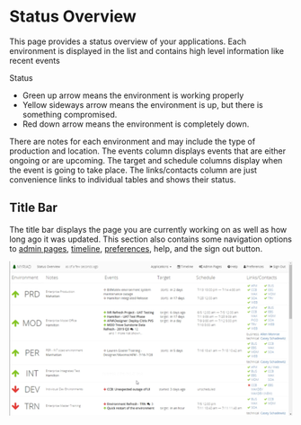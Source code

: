 # Status Overview
This page provides a status overview of your applications. Each environment is displayed in the list and contains high level information like recent events

Status
* Green up arrow means the environment is working properly
* Yellow sideways arrow means the environment is up, but there is something compromised.
* Red down arrow means the environment is completely down.

There are notes for each environment and may include the type of production and location. The events column displays events that are either ongoing or are upcoming. The target and schedule columns display when the event is going to take place. The links/contacts column are just convenience links to individual tables and shows their status.

## Title Bar
The title bar displays the page you are currently working on as well as how long ago it was updated. This section also contains some navigation options to 
[admin pages](Admin-Pages.md), [timeline](Timeline.md), [preferences](Preferences.md), help, and the sign out button.

<img src="Media/Status-Overview.png">
